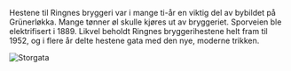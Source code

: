 Hestene til Ringnes bryggeri var i mange ti-år en viktig del av bybildet på Grünerløkka. 
Mange tønner øl skulle kjøres ut av bryggeriet. Sporveien ble elektrifisert i 1889. 
Likvel beholdt Ringnes bryggerihestene helt fram til 1952, og i flere år delte hestene gata med den nye, moderne trikken.

![Storgata](/site/img/vogn.jpg)
